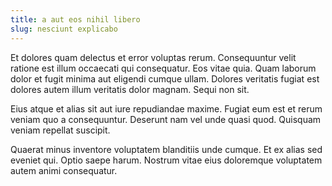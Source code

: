 ```yaml
---
title: a aut eos nihil libero
slug: nesciunt explicabo
---
```


Et dolores quam delectus et error voluptas rerum. Consequuntur velit ratione est illum occaecati qui consequatur. Eos vitae quia. Quam laborum dolor et fugit minima aut eligendi cumque ullam. Dolores veritatis fugiat est dolores autem illum veritatis dolor magnam. Sequi non sit.

Eius atque et alias sit aut iure repudiandae maxime. Fugiat eum est et rerum veniam quo a consequuntur. Deserunt nam vel unde quasi quod. Quisquam veniam repellat suscipit.

Quaerat minus inventore voluptatem blanditiis unde cumque. Et ex alias sed eveniet qui. Optio saepe harum. Nostrum vitae eius doloremque voluptatem autem animi consequatur.
